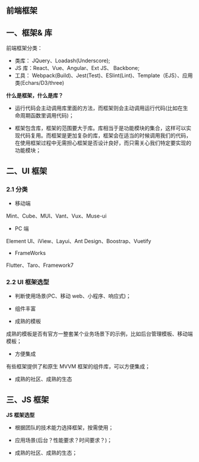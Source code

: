 ## 前端框架

## 一、框架& 库

前端框架分类：

- 类库： JQuery、Loadash(Underscore);
- JS 库：React、Vue、Angular、Ext JS、 Backbone;
- 工具： Webpack(Build)、Jest(Test)、ESlint(Lint)、Template（EJS）、应用类(Echars/D3/three)

**什么是框架，什么是库？**

- 运行代码会主动调用库里面的方法，而框架则会主动调用运行代码(比如在生命周期函数里调用代码)；

- 框架包含库，框架的范围要大于库。库相当于是功能模块的集合，这样可以实现代码复用。而框架是更加复杂的库，框架会在适当的时候调用我们的代码，在使用框架过程中无需担心框架是否设计良好，而只需关心我们特定要实现的功能模块；

## 二、UI 框架

### 2.1 分类

- 移动端

Mint、Cube、MUI、Vant、Vux、Muse-ui

- PC 端

Element UI、iView、Layui、Ant Design、Boostrap、Vuetify

- FrameWorks

Flutter、Taro、Framework7

### 2.2 UI 框架选型

- 判断使用场景(PC、移动 web、小程序、响应式)；

- 组件丰富

- 成熟的模板

成熟的模板是否有官方一整套某个业务场景下的示例，比如后台管理模板、移动端模板；

- 方便集成

有些框架提供了和原生 MVVM 框架的组件库，可以方便集成；

- 成熟的社区、成熟的生态

## 三、JS 框架

**JS 框架选型**

- 根据团队的技术能力选择框架，按需使用；

- 应用场景(后台？性能要求？时间要求？)；

- 成熟的社区、成熟的生态；
